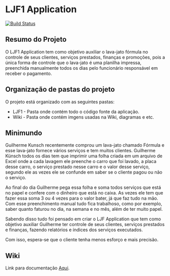 # LJF1 Application

[![Build Status](https://travis-ci.org/Cassianokunsch/LJF1.svg?branch=master)](https://travis-ci.org/Cassianokunsch/LJF1)

## Resumo do Projeto

O LJF1 Application tem como objetivo auxiliar o lava-jato fórmula no controle de seus clientes, serviços prestados, finanças e promoções, pois a única forma de controle que o lava-jato é uma planilha impressa, preenchida manualmente todos os dias pelo funcionário responsável em receber o pagamento.

## Organização de pastas do projeto

O projeto está organizado com as seguintes pastas:

- LJF1 - Pasta onde contém todo o código fonte da aplicação.
- Wiki - Pasta onde contém imgens usadas na Wiki, diagramas e etc.

## Minimundo

Guilherme Kunsch recentemente comprou um lava-jato chamado Fórmula e esse lava-jato fornece vários serviços e tem muitos clientes. Guilherme Künsch todos os dias tem que imprimir uma folha criada em um arquivo de Excel onde a cada lavagem ele preenche o carro que foi lavado, a placa desse carro, o serviço prestado nesse carro e o valor desse serviço, segundo ele as vezes ele se confunde em saber se o cliente pagou ou não o serviço.

Ao final do dia Guilherme pega essa folha e soma todos serviços que está no papel e confere com o dinheiro que está no caixa. As vezes ele tem que fazer essa soma 3 ou 4 vezes para o valor bater, já que faz tudo na mão. Com esse preenchimento manual tudo fica trabalhoso, como por exemplo, saber quanto faturou no dia, na semana e no mês, além de ter muito papel.

Sabendo disso tudo foi pensado em criar o LJF Application que tem como objetivo auxiliar Guilherme ter controle de seus clientes, serviços prestados e finanças, fazendo relatórios e índices dos serviços executados.

Com isso, espera-se que o cliente tenha menos esforço e mais precisão.

## Wiki

Link para documentação [Aqui](https://github.com/Cassianokunsch/LJF1/wiki).
